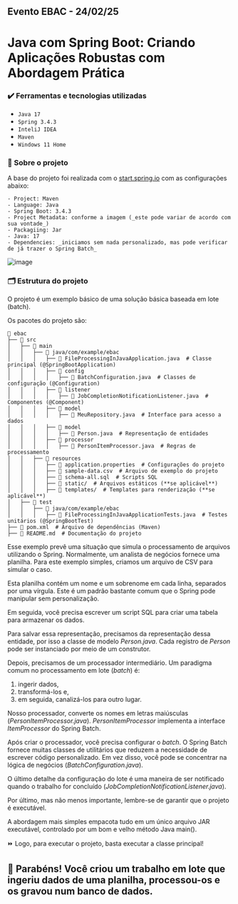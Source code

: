 ## Evento EBAC - 24/02/25
# Java com Spring Boot: Criando Aplicações Robustas com Abordagem Prática

### ✔️ Ferramentas e tecnologias utilizadas

- ``Java 17``
- ``Spring 3.4.3``
- ``InteliJ IDEA``
- ``Maven``
- ``Windows 11 Home``

### 📑 Sobre o projeto

A base do projeto foi realizada com o [start.spring.io](https://start.spring.io/) com as configurações abaixo:
```
- Project: Maven
- Language: Java
- Spring Boot: 3.4.3
- Project Metadata: conforme a imagem (_este pode variar de acordo com sua vontade_)
- Packagiing: Jar
- Java: 17
- Dependencies: _iniciamos sem nada personalizado, mas pode verificar de já trazer o Spring Batch_
```

![image](https://github.com/user-attachments/assets/3d73a78e-964c-4148-87da-5b693a3a08a1)

### 🗂 Estrutura do projeto

O projeto é um exemplo básico de uma solução básica baseada em lote (batch).

Os pacotes do projeto são:
```
📂 ebac
├── 📂 src
│   ├── 📂 main
│   │   ├── 📂 java/com/example/ebac
│   │   │   ├── 📄 FileProcessingInJavaApplication.java  # Classe principal (@SpringBootApplication)
│   │   │   ├── 📂 config
│   │   │   │   ├── 📄 BatchConfiguration.java  # Classes de configuração (@Configuration)
│   │   │   ├── 📂 listener
│   │   │   │   ├── 📄 JobCompletionNotificationListener.java  # Componentes (@Component)
│   │   │   ├── 📂 model
│   │   │   │   ├── 📄 MeuRepository.java  # Interface para acesso a dados
│   │   │   ├── 📂 model
│   │   │   │   ├── 📄 Person.java  # Representação de entidades
│   │   │   ├── 📂 processor
│   │   │   │   ├── 📄 PersonItemProcessor.java  # Regras de processamento
│   │   ├── 📂 resources
│   │   │   ├── 📄 application.properties  # Configurações do projeto
│   │   │   ├── 📄 sample-data.csv  # Arquivo de exemplo do projeto
│   │   │   ├── 📄 schema-all.sql  # Scripts SQL
│   │   │   ├── 📂 static/  # Arquivos estáticos (**se aplicável**)
│   │   │   ├── 📂 templates/  # Templates para renderização (**se aplicável**)
│   ├── 📂 test
│   │   ├── 📂 java/com/example/ebac
│   │   │   ├── 📄 FileProcessingInJavaApplicationTests.java  # Testes unitários (@SpringBootTest)
├── 📄 pom.xml  # Arquivo de dependências (Maven)
├── 📄 README.md  # Documentação do projeto
```

Esse exemplo prevê uma situação que simula o processamento de arquivos utilizando o Spring.
Normalmente, um analista de negócios fornece uma planilha. Para este exemplo simples, criamos um arquivo de CSV para
simular o caso.

Esta planilha contém um nome e um sobrenome em cada linha, separados por uma vírgula.
Este é um padrão bastante comum que o Spring pode manipular sem personalização.

Em seguida, você precisa escrever um script SQL para criar uma tabela para armazenar os dados.

Para salvar essa representação, precisamos da representação dessa entidade, por isso a classe de modelo _Person.java_.
Cada registro de _Person_ pode ser instanciado por meio de um construtor.

Depois, precisamos de um processador intermediário.
Um paradigma comum no processamento em lote (_batch_) é:
1. ingerir dados,
2. transformá-los e,
3. em seguida, canalizá-los para outro lugar.
 
Nosso processador, converte os nomes em letras maiúsculas (_PersonItemProcessor.java_).
_PersonItemProcessor_ implementa a interface _ItemProcessor_ do Spring Batch.

Após criar o processador, você precisa configurar o *batch*.
O Spring Batch fornece muitas classes de utilitários que reduzem a necessidade de escrever código personalizado.
Em vez disso, você pode se concentrar na lógica de negócios (_BatchConfiguration.java_).

O último detalhe da configuração do lote é uma maneira de ser notificado quando o trabalho for concluído (_JobCompletionNotificationListener.java_).

Por último, mas não menos importante, lembre-se de garantir que o projeto é executável.

A abordagem mais simples empacota tudo em um único arquivo JAR executável, controlado por um bom e velho método Java main().

⏩ Logo, para executar o projeto, basta executar a classe principal!

## 🚀 Parabéns! Você criou um trabalho em lote que ingeriu dados de uma planilha, processou-os e os gravou num banco de dados.
